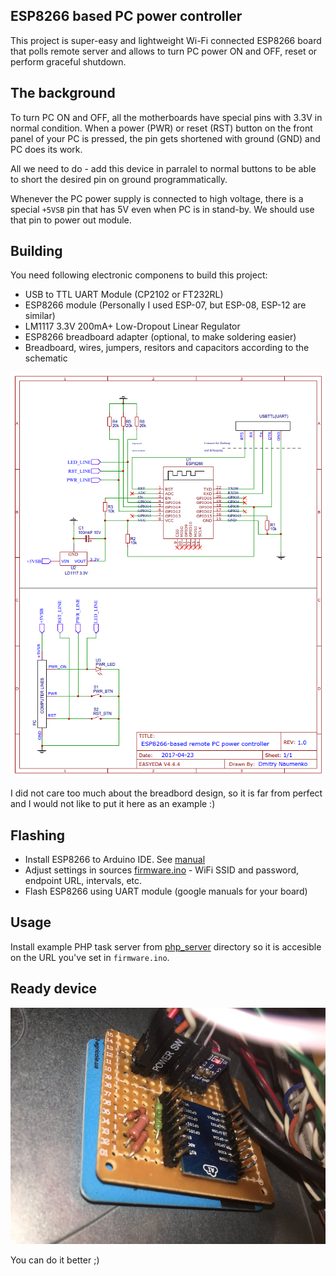 ## ESP8266 based PC power controller

This project is super-easy and lightweight Wi-Fi connected ESP8266
board that polls remote server and allows to turn PC power ON and OFF,
reset or perform graceful shutdown.

## The background

To turn PC ON and OFF, all the motherboards have special pins with 3.3V
in normal condition. When a power (PWR) or reset (RST) button on the front
panel of your PC is pressed, the pin gets shortened with ground (GND) and
PC does its work.

All we need to do - add this device in parralel to normal buttons to
be able to short the desired pin on ground programmatically.

Whenever the PC power supply is connected to high voltage, there is a special
`+5VSB` pin that has 5V even when PC is in stand-by. We should use that pin
to power out module.

## Building

You need following electronic componens to build this project:

 - USB to TTL UART Module (CP2102 or FT232RL)
 - ESP8266 module (Personally I used ESP-07, but ESP-08, ESP-12 are similar)
 - LM1117 3.3V 200mA+ Low-Dropout Linear Regulator
 - ESP8266 breadboard adapter (optional, to make soldering easier)
 - Breadboard, wires, jumpers, resitors and capacitors according to the schematic

![schematic](schematic/circut.png)

I did not care too much about the breadbord design, so it is far from perfect
and I would not like to put it here as an example :)

## Flashing

 - Install ESP8266 to Arduino IDE. See [manual](https://github.com/esp8266/Arduino#installing-with-boards-manager)
 - Adjust settings in sources [firmware.ino](src/firmware.ino) - WiFi SSID and password, endpoint URL, intervals, etc.
 - Flash ESP8266 using UART module (google manuals for your board)

## Usage

Install example PHP task server from [php_server](php_server) directory so it is
accesible on the URL you've set in `firmware.ino`.

## Ready device

![device](device.jpg)

You can do it better ;)
